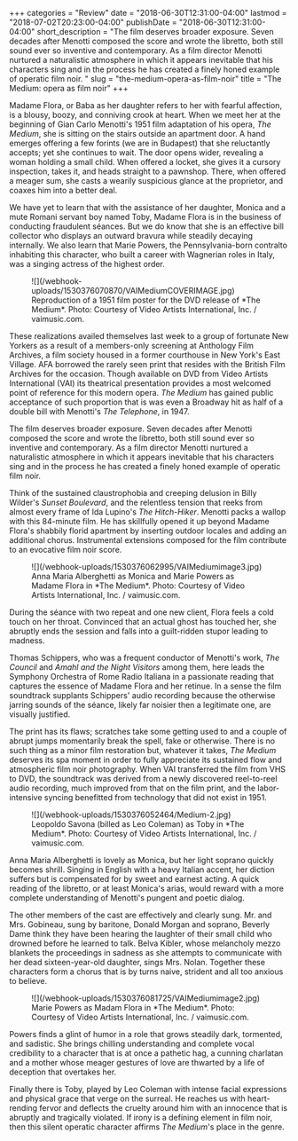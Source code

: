 +++
categories = "Review"
date = "2018-06-30T12:31:00-04:00"
lastmod = "2018-07-02T20:23:00-04:00"
publishDate = "2018-06-30T12:31:00-04:00"
short_description = "The film deserves broader exposure. Seven decades after Menotti composed the score and wrote the libretto, both still sound ever so inventive and contemporary. As a film director Menotti nurtured a naturalistic atmosphere in which it appears inevitable that his characters sing and in the process he has created a finely honed example of operatic film noir. "
slug = "the-medium-opera-as-film-noir"
title = "The Medium: opera as film noir"
+++

Madame Flora, or Baba as her daughter refers to her with fearful affection, is a blousy, boozy, and conniving crook at heart. When we meet her at the beginning of Gian Carlo Menotti's 1951 film adaptation of his opera, *The Medium*, she is sitting on the stairs outside an apartment door.  A hand emerges offering a few forints (we are in Budapest) that she reluctantly accepts; yet she continues to wait. The door opens wider, revealing a woman holding a small child. When offered a locket, she gives it a cursory inspection, takes it, and heads straight to a pawnshop. There, when offered a meager sum, she casts a wearily suspicious glance at the proprietor, and coaxes him into a better deal.

We have yet to learn that with the assistance of her daughter, Monica and a mute Romani servant boy named Toby, Madame Flora is in the business of conducting fraudulent séances. But we do know that she is an effective bill collector who displays an outward bravura while steadily decaying internally. We also learn that Marie Powers, the Pennsylvania-born contralto inhabiting this character, who built a career with Wagnerian roles in Italy, was a singing actress of the highest order.

<figure data-type="image">
![](/webhook-uploads/1530376070870/VAIMediumCOVERIMAGE.jpg)
<figcaption>Reproduction of a 1951 film poster for the DVD release of *The Medium*. Photo: Courtesy of Video Artists International, Inc. / vaimusic.com.</figcaption>
</figure>

These realizations availed themselves last week to a group of fortunate New Yorkers as a result of a members-only screening at Anthology Film Archives, a film society housed in a former courthouse in New York's East Village. AFA borrowed the rarely seen print that resides with the British Film Archives for the occasion. Though available on DVD from Video Artists International (VAI) its theatrical presentation provides a most welcomed point of reference for this modern opera. *The Medium* has gained public acceptance of such proportion that is was even a Broadway hit as half of a double bill with Menotti's *The Telephone*, in 1947. 

The film deserves broader exposure. Seven decades after Menotti composed the score and wrote the libretto, both still sound ever so inventive and contemporary. As a film director Menotti nurtured a naturalistic atmosphere in which it appears inevitable that his characters sing and in the process he has created a finely honed example of operatic film noir. 

Think of the sustained claustrophobia and creeping delusion in Billy Wilder's *Sunset Boulevard*, and the relentless tension that reeks from almost every frame of Ida Lupino's *The Hitch-Hiker*. Menotti packs a wallop with this 84-minute film. He has skillfully opened it up beyond Madame Flora's shabbily florid apartment by inserting outdoor locales and adding an additional chorus. Instrumental extensions composed for the film contribute to an evocative film noir score. 

<figure data-type="image">
![](/webhook-uploads/1530376062995/VAIMediumimage3.jpg)
<figcaption>Anna Maria Alberghetti as Monica and Marie Powers as Madame Flora in *The Medium*. Photo: Courtesy of Video Artists International, Inc. / vaimusic.com.</figcaption>
</figure>

During the séance with two repeat and one new client, Flora feels a cold touch on her throat. Convinced that an actual ghost has touched her, she abruptly ends the session and falls into a guilt-ridden stupor leading to madness. 

Thomas Schippers, who was a frequent conductor of Menotti's work, *The Council* and *Amahl and the Night Visitors* among them, here leads the Symphony Orchestra of Rome Radio Italiana in a passionate reading that captures the essence of Madame Flora and her retinue. In a sense the film soundtrack supplants Schippers' audio recording because the otherwise jarring sounds of the séance, likely far noisier then a legitimate one, are visually justified.

The print has its flaws; scratches take some getting used to and a couple of abrupt jumps momentarily break the spell, fake or otherwise. There is no such thing as a minor film restoration but, whatever it takes, *The Medium* deserves its spa moment in order to fully appreciate its sustained flow and atmospheric film noir photography. When VAI transferred the film from VHS to DVD, the soundtrack was derived from a newly discovered reel-to-reel audio recording, much improved from that on the film print, and the labor-intensive syncing benefitted from technology that did not exist in 1951.

<figure data-type="image">
![](/webhook-uploads/1530376052464/Medium-2.jpg)
<figcaption>Leopoldo Savona (billed as Leo Coleman) as Toby in *The Medium*. Photo: Courtesy of Video Artists International, Inc. / vaimusic.com.</figcaption>
</figure>

Anna Maria Alberghetti is lovely as Monica, but her light soprano quickly becomes shrill. Singing in English with a heavy Italian accent, her diction suffers but is compensated for by sweet and earnest acting. A quick reading of the libretto, or at least Monica's arias, would reward with a more complete understanding of Menotti's pungent and poetic dialog.

The other members of the cast are effectively and clearly sung. Mr. and Mrs. Gobineau, sung by baritone, Donald Morgan and soprano, Beverly Dame think they have been hearing the laughter of their small child who drowned before he learned to talk. Belva Kibler, whose melancholy mezzo blankets the proceedings in sadness as she attempts to communicate with her dead sixteen-year-old daughter, sings Mrs. Nolan. Together these characters form a chorus that is by turns naive, strident and all too anxious to believe.

<figure data-type="image">
![](/webhook-uploads/1530376081725/VAIMediumimage2.jpg)
<figcaption>Marie Powers as Madam Flora in *The Medium*. Photo: Courtesy of Video Artists International, Inc. / vaimusic.com.</figcaption>
</figure>

Powers finds a glint of humor in a role that grows steadily dark, tormented, and sadistic. She brings chilling understanding and complete vocal credibility to a character that is at once a pathetic hag, a cunning charlatan and a mother whose meager gestures of love are thwarted by a life of deception that overtakes her. 

Finally there is Toby, played by Leo Coleman with intense facial expressions and physical grace that verge on the surreal. He reaches us with heart-rending fervor and deflects the cruelty around him with an innocence that is abruptly and tragically violated. If irony is a defining element in film noir, then this silent operatic character affirms *The Medium*'s place in the genre.
